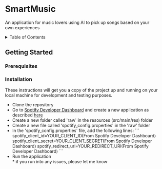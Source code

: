 # SmartMusic
An application for music lovers using AI to pick up songs based on your own experiences
<details>
  <summary>Table of Contents</summary>
  <ol>
    <li>
      <a href="#getting-started">Getting Started</a>
      <ul>
        <li><a href="#prerequisites">Prerequisites</a></li>
        <li><a href="#installation">Installation</a></li>
      </ul>
    </li>
    <li><a href="#versioning">Versioning</a></li>
    <li><a href="#using-spotify-in-android">Using Spotify In Android</a></li>
    <li><a href="#contact">Contact</a></li>
  </ol>
</details>

## Getting Started
### Prerequisites

### Installation
These instructions will get you a copy of the project up and running on your local machine for development and testing purposes.
<ul>
    <li>Clone the repository</li>
    <li>Go to <a href="https://developer.spotify.com/dashboard/applications">Spotify Developer Dashboard</a> and create a new application as described <a href="https://developer.spotify.com/documentation/web-api/concepts/apps">here</a></li>
    <li>Create a new folder called 'raw' in the resources (src/main/res) folder</li>
    <li>Create a new file called 'spotify_config.properties' in the 'raw' folder</li>
    <li>In the 'spotify_config.properties' file, add the following lines:
    ```
    spotify_client_id=YOUR_CLIENT_ID(From Spotify Developer Dashboard)
    spotify_client_secret=YOUR_CLIENT_SECRET(From Spotify Developer Dashboard)
    spotify_redirect_uri=YOUR_REDIRECT_URI(From Spotify Developer Dashboard)
    ```
    </li>
    <li>Run the application</li>
* if you run into any issues, please let me know
</ul>
